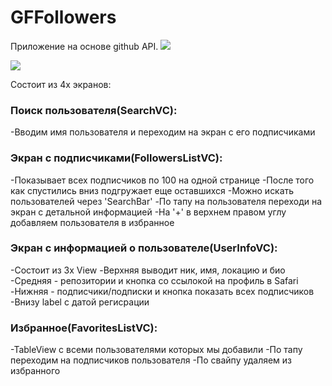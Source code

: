 # GFFollowers
Приложение на основе github API. 
![](https://i.ibb.co/gg0yRk8/Frame-13.png)

![](https://i.ibb.co/4mB5nLZ/dark3.jpg)

Состоит из 4х экранов:
### Поиск пользователя(SearchVC):
-Вводим имя пользователя и переходим на экран с его подписчиками

### Экран с подписчиками(FollowersListVC):

-Показывает всех подписчиков по 100 на одной странице
-После того как спустились вниз подгружает еще оставшихся
-Можно искать пользователей через 'SearchBar'
-По тапу на пользователя переходи на экран с детальной информацией
-На '+' в верхнем правом углу добавляем пользователя в избранное

### Экран с информацией о пользователе(UserInfoVC):
-Состоит из 3х View
-Верхняя выводит ник, имя, локацию и био 
-Средняя - репозитории и кнопка со ссылокой на профиль в Safari
-Нижняя - подписчики/подписки и кнопка показать всех подписчиков
-Внизу label с датой регисрации

### Избранное(FavoritesListVC):
-TableView с всеми пользователями которых мы добавили
-По тапу переходим на подписчиков пользователя
-По свайпу удаляем из избранного
